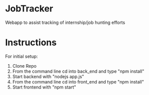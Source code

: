# JobTracker
Webapp to assist tracking of internship/job hunting efforts

# Instructions
For initial setup:
1) Clone Repo
2) From the command line cd into back_end and type "npm install"
3) Start backend with "nodejs app.js"
4) From the command line cd into front_end and type "npm install"
5) Start frontend with "npm start"
